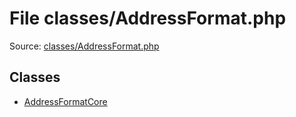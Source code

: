 File classes/AddressFormat.php
=========

Source: [classes/AddressFormat.php](https://github.com/PrestaShop/PrestaShop/blob/1.5.1.0/classes/AddressFormat.php)


Classes
-------

* [AddressFormatCore](class.AddressFormatCore.md)

